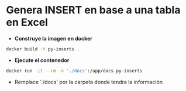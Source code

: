 # Genera INSERT en base a una tabla en Excel

- **Construye la imagen en docker**
```bash
docker build -t py-inserts .
```

- **Ejecute el contenedor**
```bash
docker run -it --rm -v './docs':/app/docs py-inserts
```

- Remplace './docs' por la carpeta donde tendra la información
